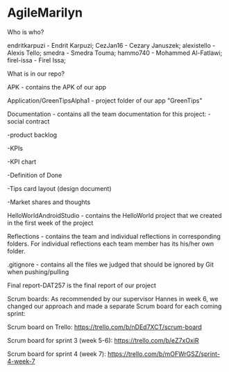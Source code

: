 # AgileMarilyn

Who is who?

endritkarpuzi - Endrit Karpuzi;
CezJan16 - Cezary Januszek;
alexistello - Alexis Tello;
smedra - Smedra Touma;
hammo740 - Mohammed Al-Fatlawi;
firel-issa - Firel Issa;


What is in our repo?

APK - contains the APK of our app

Application/GreenTipsAlpha1 - project folder of our app "GreenTips" 

Documentation - contains all the team documentation for this project: 
 -social contract
 
 -product backlog
 
 -KPIs
 
 -KPI chart 
 
 -Definition of Done
 
 -Tips card layout (design document)
 
 -Market shares and thoughts
 
HelloWorldAndroidStudio - contains the HelloWorld project that we created in the first week of the project

Reflections - contains the team and individual reflections in corresponding folders. For individual reflections each team member has its his/her own folder. 

.gitignore - contains all the files we judged that should be ignored by Git when pushing/pulling
 
Final report-DAT257 is the final report of our project
 
Scrum boards: 
 As recommended by our supervisor Hannes in week 6, we changed our approach and made a separate Scrum board for each coming sprint:

Scrum board on Trello: https://trello.com/b/nDEd7XCT/scrum-board

Scrum board for sprint 3 (week 5-6): https://trello.com/b/eZ7xOxiR

Scrum board for sprint 4 (week 7): https://trello.com/b/mOFWrGSZ/sprint-4-week-7
